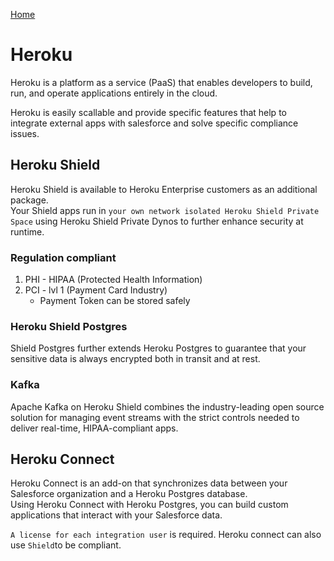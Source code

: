 [Home](../../README.md)
# Heroku

Heroku is a platform as a service (PaaS) that enables developers to build, run, and operate applications entirely in the cloud.

Heroku is easily scallable and provide specific features that help to integrate external apps with salesforce and solve specific compliance issues.


## Heroku Shield
Heroku Shield is available to Heroku Enterprise customers as an additional package.\
Your Shield apps run in `your own network isolated Heroku Shield Private Space` using Heroku Shield Private Dynos to further enhance security at runtime.
### Regulation compliant 
 1. PHI - HIPAA (Protected Health Information)
 2. PCI - lvl 1 (Payment Card Industry)
    - Payment Token can be stored safely

### Heroku Shield Postgres
Shield Postgres further extends Heroku Postgres to guarantee that your sensitive data is always encrypted both in transit and at rest.

### Kafka
Apache Kafka on Heroku Shield combines the industry-leading open source solution for managing event streams with the strict controls needed to deliver real-time, HIPAA-compliant apps.

## Heroku Connect

Heroku Connect is an add-on that synchronizes data between your Salesforce organization and a Heroku Postgres database.\
Using Heroku Connect with Heroku Postgres, you can build custom applications that interact with your Salesforce data.

`A license for each integration user` is required.
Heroku connect can also use `Shield`to be compliant.